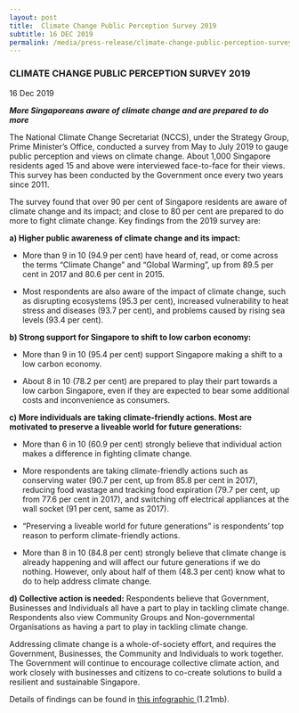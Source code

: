 ```yaml
---
layout: post
title:  Climate Change Public Perception Survey 2019
subtitle: 16 DEC 2019
permalink: /media/press-release/climate-change-public-perception-survey-2019
---
```


### CLIMATE CHANGE PUBLIC PERCEPTION SURVEY 2019

16 Dec 2019

***More Singaporeans aware of climate change and are prepared to do more***

The National Climate Change Secretariat (NCCS), under the Strategy Group, Prime Minister’s Office, conducted a survey from May to July 2019 to gauge public perception and views on climate change. About 1,000 Singapore residents aged 15 and above were interviewed face-to-face for their views. This survey has been conducted by the Government once every two years since 2011.

The survey found that over 90 per cent of Singapore residents are aware of climate change and its impact; and close to 80 per cent are prepared to do more to fight climate change. Key findings from the 2019 survey are:

**a) Higher public awareness of climate change and its impact:**

* More than 9 in 10 (94.9 per cent) have heard of, read, or come across the terms “Climate Change” and “Global Warming”, up from 89.5 per cent  in 2017 and 80.6 per cent  in 2015.

* Most respondents are also aware of the impact of climate change, such as disrupting ecosystems (95.3 per cent), increased vulnerability to heat stress and diseases (93.7 per cent), and problems caused by rising sea levels (93.4 per cent).

**b) Strong support for Singapore to shift to low carbon economy:**

* More than 9 in 10 (95.4 per cent) support Singapore making a shift to a low carbon economy. 

* About 8 in 10 (78.2 per cent) are prepared to play their part towards a low carbon Singapore, even if they are expected to bear some additional costs and inconvenience as consumers.

**c)  More individuals are taking climate-friendly actions. Most are motivated to preserve a liveable world for future generations:**

* More than 6 in 10 (60.9 per cent) strongly believe that individual action makes a difference in fighting climate change. 

* More respondents are taking climate-friendly actions such as conserving water (90.7 per cent, up from 85.8 per cent in 2017), reducing food wastage and tracking food expiration (79.7 per cent, up from 77.6 per cent in 2017), and switching off electrical appliances at the wall socket (91 per cent, same as 2017).

* “Preserving a liveable world for future generations” is respondents’ top reason to perform climate-friendly actions.

* More than 8 in 10 (84.8 per cent) strongly believe that climate change is already happening and will affect our future generations if we do nothing. However, only about half of them (48.3 per cent) know what to do to help address climate change.

**d) Collective action is needed:** Respondents believe that Government, Businesses and Individuals all have a part to play in tackling climate change. Respondents also view Community Groups and Non-governmental Organisations as having a part to play in tackling climate change.

Addressing climate change is a whole-of-society effort, and requires the Government, Businesses, the Community and Individuals to work together. The Government will continue to encourage collective climate action, and work closely with businesses and citizens to co-create solutions to build a resilient and sustainable Singapore.

Details of findings can be found in [<a href="/files/default-source/publications/pps-infographic-final.pdf" target="_blank">this infographic </a>](/files/default-source/publications/pps-infographic-final.pdf)(1.21mb). 


